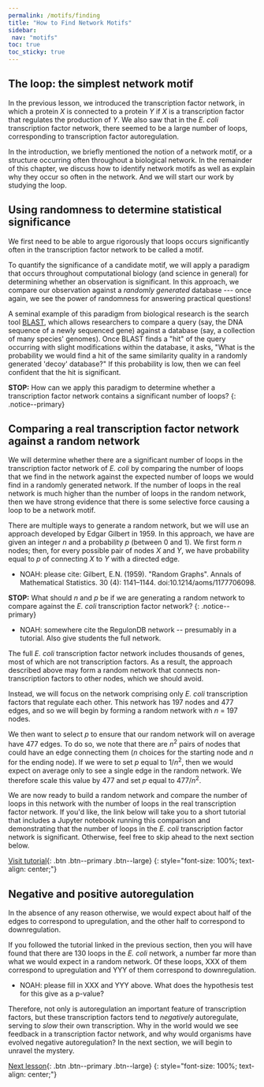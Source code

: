 ```yaml
---
permalink: /motifs/finding
title: "How to Find Network Motifs"
sidebar:
 nav: "motifs"
toc: true
toc_sticky: true
---
```


## The loop: the simplest network motif

In the previous lesson, we introduced the transcription factor network, in which a protein *X* is connected to a protein *Y* if *X* is a transcription factor that regulates the production of *Y*. We also saw that in the *E. coli* transcription factor network, there seemed to be a large number of loops, corresponding to transcription factor autoregulation.

In the introduction, we briefly mentioned the notion of a network motif, or a structure occurring often throughout a biological network. In the remainder of this chapter, we discuss how to identify network motifs as well as explain why they occur so often in the network. And we will start our work by studying the loop.

## Using randomness to determine statistical significance

We first need to be able to argue rigorously that loops occurs significantly often in the transcription factor network to be called a motif.

To quantify the significance of a candidate motif, we will apply a paradigm that occurs throughout computational biology (and science in general) for determining whether an observation is significant. In this approach, we compare our observation against a  *randomly generated* database --- once again, we see the power of randomness for answering practical questions!

A seminal example of this paradigm from biological research is the search tool [BLAST](https://blast.ncbi.nlm.nih.gov/Blast.cgi), which allows researchers to compare a query (say, the DNA sequence of a newly sequenced gene) against a database (say, a collection of many species' genomes). Once BLAST finds a "hit" of the query occurring with slight modifications within the database, it asks, "What is the probability we would find a hit of the same similarity quality in a randomly generated 'decoy' database?" If this probability is low, then we can feel confident that the hit is significant.

**STOP:** How can we apply this paradigm to determine whether a transcription factor network contains a significant number of loops?
{: .notice--primary}

## Comparing a real transcription factor network against a random network

We will determine whether there are a significant number of loops in the transcription factor network of *E. coli* by comparing the number of loops that we find in the network against the expected number of loops we would find in a randomly generated network. If the number of loops in the real network is much higher than the number of loops in the random network, then we have strong evidence that there is some selective force causing a loop to be a network motif.

There are multiple ways to generate a random network, but we will use an approach developed by Edgar Gilbert in 1959. In this approach, we have are given an integer *n* and a probability *p* (between 0 and 1). We first form *n* nodes; then, for every possible pair of nodes *X* and *Y*, we have probability equal to *p* of connecting *X* to *Y* with a directed edge.

* NOAH: please cite:  Gilbert, E.N. (1959). "Random Graphs". Annals of Mathematical Statistics. 30 (4): 1141–1144. doi:10.1214/aoms/1177706098.

**STOP:** What should *n* and *p* be if we are generating a random network to compare against the *E. coli* transcription factor network?
{: .notice--primary}

* NOAH: somewhere cite the RegulonDB network -- presumably in a tutorial. Also give students the full network.

The full *E. coli* transcription factor network includes thousands of genes, most of which are not transcription factors. As a result, the approach described above may form a random network that connects non-transcription factors to other nodes, which we should avoid.

Instead, we will focus on the network comprising only *E. coli* transcription factors that regulate each other. This network has 197 nodes and 477 edges, and so we will begin by forming a random network with *n* = 197 nodes.

We then want to select *p* to ensure that our random network will on average have 477 edges. To do so, we note that there are *n*<sup>2</sup> pairs of nodes that could have an edge connecting them (*n* choices for the starting node and *n* for the ending node). If we were to set *p* equal to 1/*n*<sup>2</sup>, then we would expect on average only to see a single edge in the random network. We therefore scale this value by 477 and set *p* equal to 477/*n*<sup>2</sup>.

We are now ready to build a random network and compare the number of loops in this network with the number of loops in the real transcription factor network. If you'd like, the link below will take you to a short tutorial that includes a Jupyter notebook running this comparison and demonstrating that the number of loops in the *E. coli* transcription factor network is significant. Otherwise, feel free to skip ahead to the next section below.

[Visit tutorial](tutorial_loops){: .btn .btn--primary .btn--large}
{: style="font-size: 100%; text-align: center;"}

## Negative and positive autoregulation

In the absence of any reason otherwise, we would expect about half of the edges to correspond to upregulation, and the other half to correspond to downregulation.

If you followed the tutorial linked in the previous section, then you will have found that there are 130 loops in the *E. coli* network, a number far more than what we would expect in a random network. Of these loops, XXX of them correspond to upregulation and YYY of them correspond to downregulation.

* NOAH: please fill in XXX and YYY above. What does the hypothesis test for this give as a p-value?

Therefore, not only is autoregulation an important feature of transcription factors, but these transcription factors tend to *negatively* autoregulate, serving to *slow* their own transcription. Why in the world would we see feedback in a transcription factor network, and why would organisms have evolved negative autoregulation? In the next section, we will begin to unravel the mystery.

[Next lesson](nar){: .btn .btn--primary .btn--large}
{: style="font-size: 100%; text-align: center;"}
